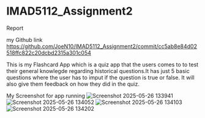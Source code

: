 # IMAD5112_Assignment2

Report 

my Github link
https://github.com/JoeN10/IMAD5112_Assignment2/commit/cc5ab8e84d02518ffc822c20dcbd2315a301c054 

This is my Flashcard App which is a quiz app that the users comes to to test their general knowlegde 
regarding historical questions.It has just 5 basic questions where the user has to imput if the question 
is true or false. It will also give them feedback on how they did in the quiz.

My Screenshot for app running 
![Screenshot 2025-05-26 133941](https://github.com/user-attachments/assets/1a94d4d1-ab8a-46e1-95b8-de7a45c15b11)
![Screenshot 2025-05-26 134052](https://github.com/user-attachments/assets/0093349e-ddd8-47a0-a242-c909df630483)
![Screenshot 2025-05-26 134103](https://github.com/user-attachments/assets/01905d88-8754-4902-9e8d-37074e35c7bb)
![Screenshot 2025-05-26 134202](https://github.com/user-attachments/assets/578159cf-6a93-4f81-bbba-77607985aa18)

